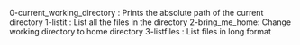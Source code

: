 0-current_working_directory : Prints the absolute path of the current directory
1-listit : List all the files in the directory
2-bring_me_home: Change working directory to home directory
3-listfiles : List files in long format
